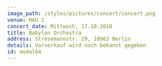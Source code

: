```yaml
---
image_path: /styles/pictures/concert/concert.png
venue: HAU 1
concert_date: Mittwoch, 17.10.2018
title: Babylon Orchestra
address: Stresemannstr. 29, 10963 Berlin
details: Vorverkauf wird noch bekannt gegeben
id: modal64
---
```

